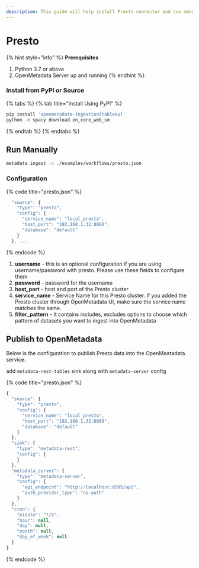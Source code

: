 ```yaml
---
description: This guide will help install Presto connector and run manually
---
```


# Presto

{% hint style="info" %}
**Prerequisites**

1. Python 3.7 or above
2. OpenMetadata Server up and running
{% endhint %}

### Install from PyPI or Source

{% tabs %}
{% tab title="Install Using PyPI" %}
```bash
pip install 'openmetadata-ingestion[tableau]'
python -m spacy download en_core_web_sm
```
{% endtab %}
{% endtabs %}

## Run Manually

```bash
metadata ingest -c ./examples/workflows/presto.json
```

### Configuration

{% code title="presto.json" %}
```javascript
  "source": {
    "type": "presto",
    "config": {
      "service_name": "local_presto",
      "host_port": "192.168.1.32:8080",
      "database": "default"
    }
  }, ...
```
{% endcode %}

1. **username** - this is an optional configuration if you are using username/password with presto. Please use these fields to configure them
2. **password** - password for the username
3. **host\_port** - host and port of the Presto cluster
4. **service\_name** - Service Name for this Presto cluster. If you added the Presto cluster through OpenMetadata UI, make sure the service name matches the same.
5. **filter\_pattern** - It contains includes, excludes options to choose which pattern of datasets you want to ingest into OpenMetadata

## Publish to OpenMetadata

Below is the configuration to publish Presto data into the OpenMeatadata service.

add `metadata-rest-tables` sink along with `metadata-server` config

{% code title="presto.json" %}
```javascript
{
  "source": {
    "type": "presto",
    "config": {
      "service_name": "local_presto",
      "host_port": "192.168.1.32:8080",
      "database": "default"
    }
  },
  "sink": {
    "type": "metadata-rest",
    "config": {
    }
  },
  "metadata_server": {
    "type": "metadata-server",
    "config": {
      "api_endpoint": "http://localhost:8585/api",
      "auth_provider_type": "no-auth"
    }
  },
  "cron": {
    "minute": "*/5",
    "hour": null,
    "day": null,
    "month": null,
    "day_of_week": null
  }
}
```
{% endcode %}

